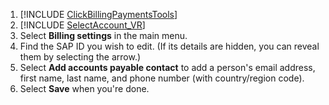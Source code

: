 1. [!INCLUDE [ClickBillingPaymentsTools](./ClickBillingPaymentsTools.md)]
1. [!INCLUDE [SelectAccount_VR](./SelectAccount_VR.md)]
1. Select **Billing settings** in the main menu.
1. Find the SAP ID you wish to edit. (If its details are hidden, you can reveal them by selecting the arrow.)
1. Select **Add accounts payable contact** to add a person's email address, first name, last name, and phone number (with country/region code).
1. Select **Save** when you're done.


